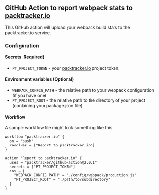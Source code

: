 ## GitHub Action to report webpack stats to [packtracker.io](https://packtracker.io)

This GitHub action will upload your webpack build stats to the packtracker.io service.

### Configuration

#### Secrets (Required)

  - `PT_PROJECT_TOKEN` - your [packtracker.io](https://packtracker.io) project token.

#### Environment variables (Optional)

  - `WEBPACK_CONFIG_PATH` - the relative path to your webpack configuration (if you have one)
  - `PT_PROJECT_ROOT` - the relative path to the directory of your project (containing your package.json file)

#### Workflow

A sample workflow file might look something like this

```
workflow "packtracker.io" {
  on = "push"
  resolves = ["Report to packtracker.io"]
}

action "Report to packtracker.io" {
  uses = "packtracker/github-action@2.0.1"
  secrets = ["PT_PROJECT_TOKEN"]
  env = {
    "WEBPACK_CONFIG_PATH" = "./config/webpack/production.js"
    "PT_PROJECT_ROOT" = "./path/to/subdirectory"
  }
}
```
